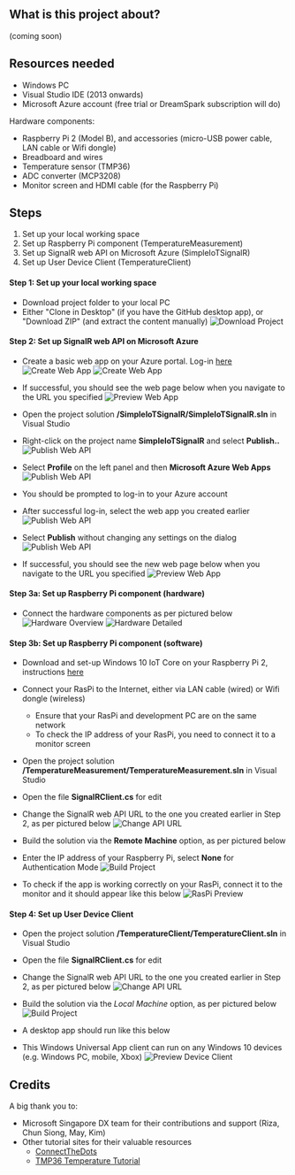 ## What is this project about?
(coming soon)

## Resources needed
* Windows PC
* Visual Studio IDE (2013 onwards)
* Microsoft Azure account (free trial or DreamSpark subscription will do)

Hardware components:
* Raspberry Pi 2 (Model B), and accessories (micro-USB power cable, LAN cable or Wifi dongle)
* Breadboard and wires
* Temperature sensor (TMP36)
* ADC converter (MCP3208)
* Monitor screen and HDMI cable (for the Raspberry Pi)


## Steps
1. Set up your local working space
2. Set up Raspberry Pi component (TemperatureMeasurement)
4. Set up SignalR web API on Microsoft Azure (SimpleIoTSignalR)
5. Set up User Device Client (TemperatureClient)


#### Step 1: Set up your local working space
* Download project folder to your local PC
* Either "Clone in Desktop" (if you have the GitHub desktop app), or "Download ZIP" (and extract the content manually)
![Download Project](/images/prepare-download_project.png)

#### Step 2: Set up SignalR web API on Microsoft Azure
* Create a basic web app on your Azure portal. Log-in [here](manage.windowsazure.com)
![Create Web App](/images/azure-create_app_1.png)
![Create Web App](/images/azure-create_app_2.png)

* If successful, you should see the web page below when you navigate to the URL you specified
![Preview Web App](/images/azure-app_preview_1.png)

* Open the project solution __/SimpleIoTSignalR/SimpleIoTSignalR.sln__ in Visual Studio
* Right-click on the project name __SimpleIoTSignalR__ and select __Publish..__
![Publish Web API](/images/signalr-publish_app_1.png)
* Select __Profile__ on the left panel and then __Microsoft Azure Web Apps__
![Publish Web API](/images/signalr-publish_app_2.png)
* You should be prompted to log-in to your Azure account
* After successful log-in, select the web app you created earlier
![Publish Web API](/images/signalr-publish_app_3.png)
* Select __Publish__ without changing any settings on the dialog
![Publish Web API](/images/signalr-publish_app_4.png)

* If successful, you should see the new web page below when you navigate to the URL you specified
![Preview Web App](/images/azure-app_preview.png)

#### Step 3a: Set up Raspberry Pi component (hardware)
* Connect the hardware components as per pictured below
![Hardware Overview](/images/raspi-hardware_overview.jpg)
![Hardware Detailed](/images/raspi-hardware_detailed.jpg)

#### Step 3b: Set up Raspberry Pi component (software)
* Download and set-up Windows 10 IoT Core on your Raspberry Pi 2, instructions [here](http://ms-iot.github.io/content/en-US/win10/SetupPCRPI.htm)
* Connect your RasPi to the Internet, either via LAN cable (wired) or Wifi dongle (wireless)
	* Ensure that your RasPi and development PC are on the same network
	* To check the IP address of your RasPi, you need to connect it to a monitor screen

* Open the project solution __/TemperatureMeasurement/TemperatureMeasurement.sln__ in Visual Studio
* Open the file __SignalRClient.cs__ for edit
* Change the SignalR web API URL to the one you created earlier in Step 2, as per pictured below
![Change API URL](/images/raspi-change_api_url.png)

* Build the solution via the __Remote Machine__ option, as per pictured below
* Enter the IP address of your Raspberry Pi, select __None__ for Authentication Mode
![Build Project](/images/raspi-build_project.png)

* To check if the app is working correctly on your RasPi, connect it to the monitor and it should appear like this below
![RasPi Preview](/images/raspi-hardware_preview.jpg)

#### Step 4: Set up User Device Client
* Open the project solution __/TemperatureClient/TemperatureClient.sln__ in Visual Studio
* Open the file __SignalRClient.cs__ for edit
* Change the SignalR web API URL to the one you created earlier in Step 2, as per pictured below
![Change API URL](/images/client-change_api_url.png)

* Build the solution via the *Local Machine* option, as per pictured below
![Build Project](/images/client-build_project.png)

* A desktop app should run like this below
* This Windows Universal App client can run on any Windows 10 devices (e.g. Windows PC, mobile, Xbox)
![Preview Device Client](/images/client-app_preview.png)

## Credits
A big thank you to:
* Microsoft Singapore DX team for their contributions and support (Riza, Chun Siong, May, Kim)
* Other tutorial sites for their valuable resources
  * [ConnectTheDots](https://github.com/msopentech/connectthedots/)
  * [TMP36 Temperature Tutorial](https://plot.ly/raspberry-pi/tmp36-temperature-tutorial/)
